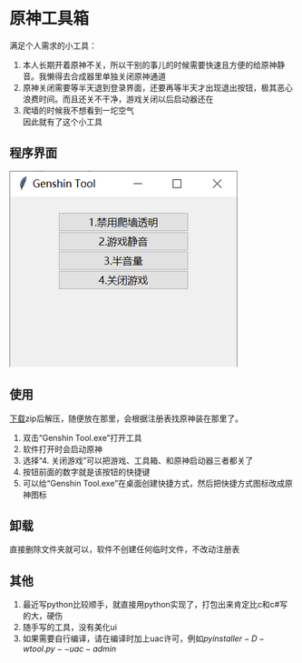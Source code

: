 # 原神工具箱  
满足个人需求的小工具：  
1. 本人长期开着原神不关，所以干别的事儿的时候需要快速且方便的给原神静音。我懒得去合成器里单独关闭原神通道
2. 原神关闭需要等半天退到登录界面，还要再等半天才出现退出按钮，极其恶心浪费时间。而且还关不干净，游戏关闭以后启动器还在
3. 爬墙的时候我不想看到一坨空气  
因此就有了这个小工具

## 程序界面
![img](img/1.png)
## 使用
[下载](https://github.com/manakanemu/genshintool/releases/)zip后解压，随便放在那里，会根据注册表找原神装在那里了。  
1. 双击“Genshin Tool.exe”打开工具
1. 软件打开时会启动原神
2. 选择“4. 关闭游戏”可以把游戏、工具箱、和原神启动器三者都关了
3. 按钮前面的数字就是该按钮的快捷键
4. 可以给“Genshin Tool.exe”在桌面创建快捷方式，然后把快捷方式图标改成原神图标
## 卸载
直接删除文件夹就可以，软件不创建任何临时文件，不改动注册表  
## 其他
1. 最近写python比较顺手，就直接用python实现了，打包出来肯定比c和c#写的大，硬伤
2. 随手写的工具，没有美化ui
3. 如果需要自行编译，请在编译时加上uac许可，例如$pyinstaller -D -w tool.py --uac-admin$
